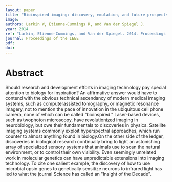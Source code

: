 ```yaml
---
layout: paper
title: "Bioinspired imaging: discovery, emulation, and future prospects"
image:
authors: Larkin W, Etienne-Cummings R, and Van der Spiegel J.
year: 2014
ref: "Larkin, Etienne-Cummings, and Van der Spiegel. 2014. Proceedings of the IEEE vol. 102, no. 10: 1404-1410."
journal: Proceedings of the IEEE
pdf:
doi:
---
```


# Abstract
Should research and development efforts in imaging technology pay special attention to biology for inspiration? An affirmative answer would have to contend with the obvious technical ascendancy of modern medical imaging systems, such as computerassisted tomography, or magnetic resonance imagery, not to mention the pace of innovation in the ubiquitous cell phone camera, none of which can be called "bioinspired." Laser-based devices, such as twophoton microscopy, have revolutionized imaging in neurobiology, but owe their fundamentals to discoveries in physics. Satellite imaging systems commonly exploit hyperspectral approaches, which run counter to almost anything found in biology.On the other side of the ledger, discoveries in biological research continually bring to light an astonishing array of specialized sensory systems that animals use to scan the natural environment, or to control their own visibility. Even seemingly unrelated work in molecular genetics can have unpredictable extensions into imaging technology. To cite one salient example, the discovery of how to use microbial opsin genes to genetically sensitize neurons to infrared light has led to what the journal Science has called an "Insight of the Decade".
